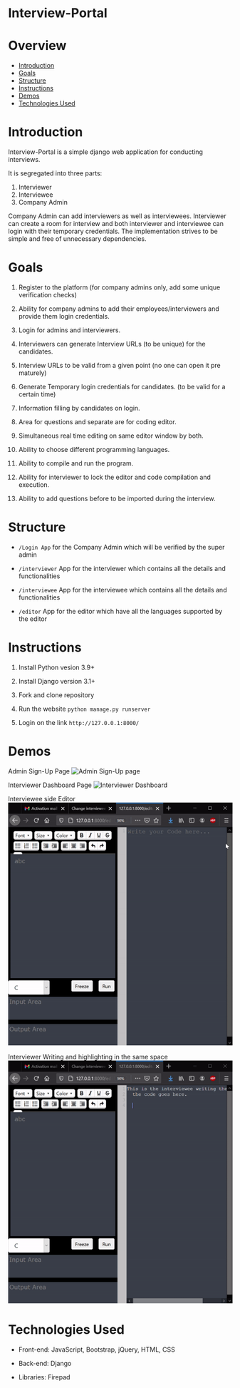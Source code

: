 # Interview-Portal

# Overview
- [Introduction](#introduction)
- [Goals](#goals)
- [Structure](#structure)
- [Instructions](#instructions)
- [Demos](#demos)
- [Technologies Used](#technologies-used)

# Introduction

Interview-Portal is a simple django web application for conducting interviews. 

It is segregated into three parts:
1. Interviewer
2. Interviewee
3. Company Admin

Company Admin can add interviewers as well as interviewees. Interviewer can create a room for interview and both interviewer and interviewee can login with their temporary credentials. The implementation strives to be simple and free of unnecessary dependencies.

# Goals

1. Register to the platform (for company admins only, add some unique verification checks)

2. Ability for company admins to add their employees/interviewers and provide them login credentials.

3. Login for admins and interviewers.

4. Interviewers can generate Interview URLs (to be unique) for the candidates.

5. Interview URLs to be valid from a given point (no one can open it pre maturely)

6. Generate Temporary login credentials for candidates. (to be valid for a certain time)

7. Information filling by candidates on login.

8. Area for questions and separate are for coding editor.

9. Simultaneous real time editing on same editor window by both.

10. Ability to choose different programming languages.

11. Ability to compile and run the program.

12. Ability for interviewer to lock the editor and code compilation and execution.

13. Ability to add questions before to be imported during the interview.

# Structure

- `/Login App` for the Company Admin which will be verified by the super admin

- `/interviewer` App for the interviewer which contains all the details and functionalities

- `/interviewee`  App for the interviewee which contains all the details and functionalities

- `/editor` App for the editor which have all the languages supported by the editor

# Instructions

1. Install Python vesion 3.9+
   
2. Install Django version 3.1+

3. Fork and clone repository

4. Run the website `python manage.py runserver`

5. Login on the link `http://127.0.0.1:8000/`

# Demos
Admin Sign-Up Page
![Admin Sign-Up page](Demo/Signup%20Admin.gif)

Interviewer Dashboard Page
![Interviewer Dashboard](Demo/InterviewerDashboard%20to%20editor.gif)

Interviewee side Editor
![Admin Sign-Up page](Demo/Intervieweewriting%20code.gif)

Interviewer Writing and highlighting in the same space
![Admin Sign-Up page](Demo/Interviewer%20writing.gif)


# Technologies Used

- Front-end: JavaScript, Bootstrap, jQuery, HTML, CSS

- Back-end: Django

- Libraries: Firepad

